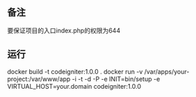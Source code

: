 
## 备注
要保证项目的入口index.php的权限为644

## 运行
docker build -t codeigniter:1.0.0 .
docker run -v /var/apps/your-project:/var/www/app -i -t -d -P -e INIT=bin/setup -e VIRTUAL_HOST=your.domain codeigniter:1.0.0
